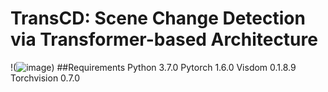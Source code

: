 # TransCD: Scene Change Detection via Transformer-based Architecture
!(![image](https://user-images.githubusercontent.com/79884379/140607552-c42c612d-fe9b-40c6-830b-404c3d25f9c0.png))
##Requirements
Python 3.7.0
Pytorch 1.6.0
Visdom 0.1.8.9
Torchvision 0.7.0
